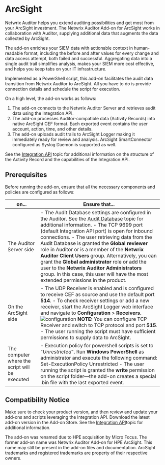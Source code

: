 # ArcSight

Netwrix Auditor helps you extend auditing possibilities and get most from your ArcSight investment.
The Netwrix Auditor Add-on for ArcSight works in collaboration with Auditor, supplying additional
data that augments the data collected by ArcSight.

The add-on enriches your SIEM data with actionable context in human-readable format, including the
before and after values for every change and data access attempt, both failed and successful.
Aggregating data into a single audit trail simplifies analysis, makes your SIEM more cost effective,
and helps you keep tabs on your IT infrastructure.

Implemented as a PowerShell script, this add-on facilitates the audit data transition from Netwrix
Auditor to ArcSight. All you have to do is provide connection details and schedule the script for
execution.

On a high level, the add-on works as follows:

1. The add-on connects to the Netwrix Auditor Server and retrieves audit data using the Integration
   API.
2. The add-on processes Auditor-compatible data (Activity Records) into native ArcSight CEF format.
   Each exported event contains the user account, action, time, and other details.
3. The add-on uploads audit trails to ArcSight Logger making it immediately ready for review and
   analysis. ArcSight SmartConnector configured as Syslog Daemon is supported as well.

See the [Integration API](/docs/auditor/10.6/api/overview.md) topic for additional
information on the structure of the Activity Record and the capabilities of the Integration API.

## Prerequisites

Before running the add-on, ensure that all the necessary components and policies are configured as
follows:

| on...                                          | Ensure that...                                                                                                                                                                                                                                                                                                                                                                                                                                                                                                                                                                                                                                                        |
| ---------------------------------------------- | --------------------------------------------------------------------------------------------------------------------------------------------------------------------------------------------------------------------------------------------------------------------------------------------------------------------------------------------------------------------------------------------------------------------------------------------------------------------------------------------------------------------------------------------------------------------------------------------------------------------------------------------------------------------- |
| The Auditor Server side                        | - The Audit Database settings are configured in the Auditor. See the [Audit Database](/docs/auditor/10.6/admin/settings/auditdatabase.md) topic for additional information. - The TCP 9699 port (default Integration API port) is open for inbound connections. - The user retrieving data from the Audit Database is granted the **Global reviewer** role in Auditor or is a member of the **Netwrix Auditor Client Users** group. Alternatively, you can grant the **Global administrator** role or add the user to the **Netwrix Auditor Administrators** group. In this case, this user will have the most extended permissions in the product. |
| On the ArcSight side                           | - The UDP Receiver is enabled and is configured to receive CEF as source and use the default port **514**. - To check receiver settings or add a new receiver, start the ArcSight Logger web interface and navigate to **Configuration** > **Receivers**. ![configuration](/img/product_docs/auditor/10.6/addon/arcsight/configuration.webp) **NOTE:** You can configure TCP Receiver and switch to TCP protocol and port **515**. - The user running the script must have sufficient permissions to supply data to ArcSight.                                                                                                       |
| The computer where the script will be executed | - Execution policy for powershell scripts is set to "_Unrestricted_". Run **Windows PowerShell** as administrator and execute the following command: Set-ExecutionPolicy Unrestricted - The user running the script is granted the **write** permission on the script folder—the add-on creates a special .bin file with the last exported event.                                                                                                                                                                                                                                                                                                                     |

## Compatibility Notice

Make sure to check your product version, and then review and update your add-ons and scripts
leveraging the Integration API. Download the latest add-on version in the Add-on Store. See the
[Integration API](/docs/auditor/10.6/api/overview.md)topic for additional
information.

The add-on was renamed due to HPE acquisition by Micro Focus. The former add-on name was Netwrix
Auditor Add-on for HPE ArcSight. This name may still be present in the add-on files and
documentation. ArcSight trademarks and registered trademarks are property of their respective
owners.
